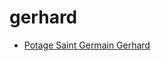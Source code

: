 # gerhard

 * [Potage Saint Germain Gerhard](../../index/p/potage-saint-germain-gerhard-10857.json)
